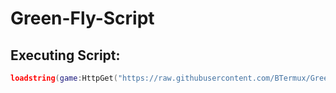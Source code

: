 # Green-Fly-Script
## Executing Script:
```lua
loadstring(game:HttpGet("https://raw.githubusercontent.com/BTermux/Green-Fly-Script/refs/heads/main/main_script.lua",true))()
```

